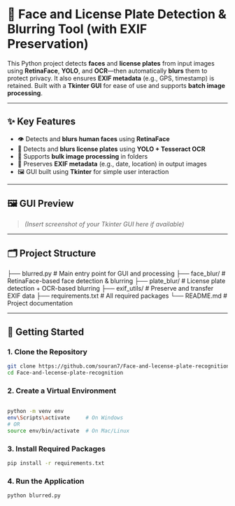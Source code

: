 # 🔐 Face and License Plate Detection & Blurring Tool (with EXIF Preservation)

This Python project detects **faces** and **license plates** from input images using **RetinaFace**, **YOLO**, and **OCR**—then automatically **blurs** them to protect privacy. It also ensures **EXIF metadata** (e.g., GPS, timestamp) is retained. Built with a **Tkinter GUI** for ease of use and supports **batch image processing**.

---

## ✨ Key Features

- 👁️ Detects and **blurs human faces** using **RetinaFace**
- 🚗 Detects and **blurs license plates** using **YOLO + Tesseract OCR**
- 📁 Supports **bulk image processing** in folders
- 📸 Preserves **EXIF metadata** (e.g., date, location) in output images
- 🖼️ GUI built using **Tkinter** for simple user interaction

---

## 🖼️ GUI Preview

> _(Insert screenshot of your Tkinter GUI here if available)_

---

## 🗂️ Project Structure

├── blurred.py # Main entry point for GUI and processing
├── face_blur/ # RetinaFace-based face detection & blurring
├── plate_blur/ # License plate detection + OCR-based blurring
├── exif_utils/ # Preserve and transfer EXIF data
├── requirements.txt # All required packages
└── README.md # Project documentation



---

## 🚀 Getting Started

### 1. Clone the Repository

```bash
git clone https://github.com/souran7/Face-and-lecense-plate-recognition.git
cd Face-and-lecense-plate-recognition
```



### 2. Create a Virtual Environment
```bash

python -m venv env
env\Scripts\activate     # On Windows
# OR
source env/bin/activate  # On Mac/Linux
```


### 3. Install Required Packages
```bash
pip install -r requirements.txt
```

### 4. Run the Application
```bash
python blurred.py
```

